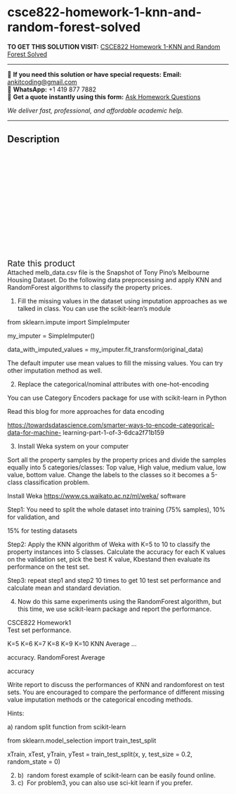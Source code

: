 # csce822-homework-1-knn-and-random-forest-solved
**TO GET THIS SOLUTION VISIT:** [CSCE822 Homework 1-KNN and Random Forest Solved](https://www.ankitcodinghub.com/product/csce822-homework-1-knn-and-random-forest-solved/)


---

📩 **If you need this solution or have special requests:** **Email:** ankitcoding@gmail.com  
📱 **WhatsApp:** +1 419 877 7882  
📄 **Get a quote instantly using this form:** [Ask Homework Questions](https://www.ankitcodinghub.com/services/ask-homework-questions/)

*We deliver fast, professional, and affordable academic help.*

---

<h2>Description</h2>



<div class="kk-star-ratings kksr-auto kksr-align-center kksr-valign-top" data-payload="{&quot;align&quot;:&quot;center&quot;,&quot;id&quot;:&quot;93301&quot;,&quot;slug&quot;:&quot;default&quot;,&quot;valign&quot;:&quot;top&quot;,&quot;ignore&quot;:&quot;&quot;,&quot;reference&quot;:&quot;auto&quot;,&quot;class&quot;:&quot;&quot;,&quot;count&quot;:&quot;0&quot;,&quot;legendonly&quot;:&quot;&quot;,&quot;readonly&quot;:&quot;&quot;,&quot;score&quot;:&quot;0&quot;,&quot;starsonly&quot;:&quot;&quot;,&quot;best&quot;:&quot;5&quot;,&quot;gap&quot;:&quot;4&quot;,&quot;greet&quot;:&quot;Rate this product&quot;,&quot;legend&quot;:&quot;0\/5 - (0 votes)&quot;,&quot;size&quot;:&quot;24&quot;,&quot;title&quot;:&quot;CSCE822 Homework 1-KNN and Random Forest Solved&quot;,&quot;width&quot;:&quot;0&quot;,&quot;_legend&quot;:&quot;{score}\/{best} - ({count} {votes})&quot;,&quot;font_factor&quot;:&quot;1.25&quot;}">

<div class="kksr-stars">

<div class="kksr-stars-inactive">
            <div class="kksr-star" data-star="1" style="padding-right: 4px">


<div class="kksr-icon" style="width: 24px; height: 24px;"></div>
        </div>
            <div class="kksr-star" data-star="2" style="padding-right: 4px">


<div class="kksr-icon" style="width: 24px; height: 24px;"></div>
        </div>
            <div class="kksr-star" data-star="3" style="padding-right: 4px">


<div class="kksr-icon" style="width: 24px; height: 24px;"></div>
        </div>
            <div class="kksr-star" data-star="4" style="padding-right: 4px">


<div class="kksr-icon" style="width: 24px; height: 24px;"></div>
        </div>
            <div class="kksr-star" data-star="5" style="padding-right: 4px">


<div class="kksr-icon" style="width: 24px; height: 24px;"></div>
        </div>
    </div>

<div class="kksr-stars-active" style="width: 0px;">
            <div class="kksr-star" style="padding-right: 4px">


<div class="kksr-icon" style="width: 24px; height: 24px;"></div>
        </div>
            <div class="kksr-star" style="padding-right: 4px">


<div class="kksr-icon" style="width: 24px; height: 24px;"></div>
        </div>
            <div class="kksr-star" style="padding-right: 4px">


<div class="kksr-icon" style="width: 24px; height: 24px;"></div>
        </div>
            <div class="kksr-star" style="padding-right: 4px">


<div class="kksr-icon" style="width: 24px; height: 24px;"></div>
        </div>
            <div class="kksr-star" style="padding-right: 4px">


<div class="kksr-icon" style="width: 24px; height: 24px;"></div>
        </div>
    </div>
</div>


<div class="kksr-legend" style="font-size: 19.2px;">
            <span class="kksr-muted">Rate this product</span>
    </div>
    </div>
<div class="page" title="Page 1">
<div class="layoutArea">
<div class="column">
Attached melb_data.csv file is the Snapshot of Tony Pino’s Melbourne Housing Dataset. Do the following data preprocessing and apply KNN and RandomForest algorithms to classify the property prices.

1. Fill the missing values in the dataset using imputation approaches as we talked in class. You can use the scikit-learn’s module

from sklearn.impute import SimpleImputer

my_imputer = SimpleImputer()

data_with_imputed_values = my_imputer.fit_transform(original_data)

The default imputer use mean values to fill the missing values. You can try other imputation method as well.

2. Replace the categorical/nominal attributes with one-hot-encoding

You can use Category Encoders package for use with scikit-learn in Python

Read this blog for more approaches for data encoding

https://towardsdatascience.com/smarter-ways-to-encode-categorical-data-for-machine- learning-part-1-of-3-6dca2f71b159

3. Install Weka system on your computer

Sort all the property samples by the property prices and divide the samples equally into 5 categories/classes: Top value, High value, medium value, low value, bottom value. Change the labels to the classes so it becomes a 5-class classification problem.

Install Weka https://www.cs.waikato.ac.nz/ml/weka/ software

Step1: You need to split the whole dataset into training (75% samples), 10% for validation, and

15% for testing datasets

Step2: Apply the KNN algorithm of Weka with K=5 to 10 to classify the property instances into 5 classes. Calculate the accuracy for each K values on the validation set, pick the best K value, Kbestand then evaluate its performance on the test set.

Step3: repeat step1 and step2 10 times to get 10 test set performance and calculate mean and standard deviation.

4. Now do this same experiments using the RandomForest algorithm, but this time, we use scikit-learn package and report the performance.

</div>
</div>
</div>
<div class="page" title="Page 2">
<div class="layoutArea">
<div class="column">
CSCE822 Homework1

</div>
</div>
<div class="layoutArea">
<div class="column">
Test set performance.

K=5 K=6 K=7 K=8 K=9 K=10 KNN Average …

accuracy. RandomForest Average

accuracy

Write report to discuss the performances of KNN and randomforest on test sets. You are encouraged to compare the performance of different missing value imputation methods or the categorical encoding methods.

Hints:

a) random split function from scikit-learn

from sklearn.model_selection import train_test_split

xTrain, xTest, yTrain, yTest = train_test_split(x, y, test_size = 0.2, random_state = 0)

<ol start="2">
<li>b) &nbsp;random forest example of scikit-learn can be easily found online.</li>
<li>c) &nbsp;For problem3, you can also use sci-kit learn if you prefer.</li>
</ol>
</div>
</div>
</div>
